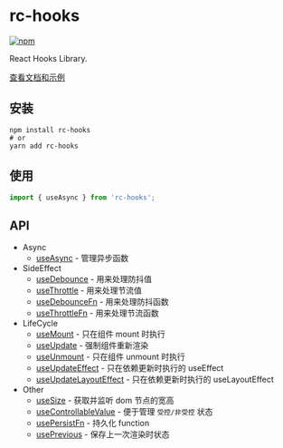 # rc-hooks

[![npm][npm]][npm-url]

React Hooks Library.

[查看文档和示例][site]

## 安装

```shell
npm install rc-hooks
# or
yarn add rc-hooks
```

## 使用

```javascript
import { useAsync } from 'rc-hooks';
```

## API

- Async
  - [useAsync] - 管理异步函数
- SideEffect
  - [useDebounce] - 用来处理防抖值
  - [useThrottle] - 用来处理节流值
  - [useDebounceFn] - 用来处理防抖函数
  - [useThrottleFn] - 用来处理节流函数
- LifeCycle
  - [useMount] - 只在组件 mount 时执行
  - [useUpdate] - 强制组件重新渲染
  - [useUnmount] - 只在组件 unmount 时执行
  - [useUpdateEffect] - 只在依赖更新时执行的 useEffect
  - [useUpdateLayoutEffect] - 只在依赖更新时执行的 useLayoutEffect
- Other
  - [useSize] - 获取并监听 dom 节点的宽高
  - [useControllableValue] - 便于管理 `受控/非受控` 状态
  - [usePersistFn] - 持久化 function
  - [usePrevious] - 保存上一次渲染时状态

[site]: https://doly-dev.github.io/rc-hooks/site/latest/index.html
[useasync]: https://doly-dev.github.io/rc-hooks/site/latest/index.html#/async/use-async
[usedebounce]: https://doly-dev.github.io/rc-hooks/site/latest/index.html#/side-effect/use-debounce
[usethrottle]: https://doly-dev.github.io/rc-hooks/site/latest/index.html#/side-effect/use-throttle
[usedebouncefn]: https://doly-dev.github.io/rc-hooks/site/latest/index.html#/side-effect/use-debounce-fn
[usethrottlefn]: https://doly-dev.github.io/rc-hooks/site/latest/index.html#/side-effect/use-throttle-fn
[usemount]: https://doly-dev.github.io/rc-hooks/site/latest/index.html#/life-cycle/use-mount
[useupdate]: https://doly-dev.github.io/rc-hooks/site/latest/index.html#/life-cycle/use-update
[useunmount]: https://doly-dev.github.io/rc-hooks/site/latest/index.html#/life-cycle/use-unmount
[useupdateeffect]: https://doly-dev.github.io/rc-hooks/site/latest/index.html#/life-cycle/use-update-effect
[useupdatelayouteffect]: https://doly-dev.github.io/rc-hooks/site/latest/index.html#/life-cycle/use-update-layout-effect
[useprevious]: https://doly-dev.github.io/rc-hooks/site/latest/index.html#/other/use-previous
[usepersistfn]: https://doly-dev.github.io/rc-hooks/site/latest/index.html#/other/use-persist-fn
[usesize]: https://doly-dev.github.io/rc-hooks/site/latest/index.html#/other/use-size
[usecontrollablevalue]: https://doly-dev.github.io/rc-hooks/site/latest/index.html#/other/use-controllable-value
[npm]: https://img.shields.io/npm/v/rc-hooks.svg
[npm-url]: https://npmjs.com/package/rc-hooks
